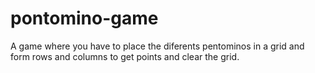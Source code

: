 # pontomino-game
A game where you have to place the diferents pentominos in a grid and form rows and columns to get points and clear the grid.

